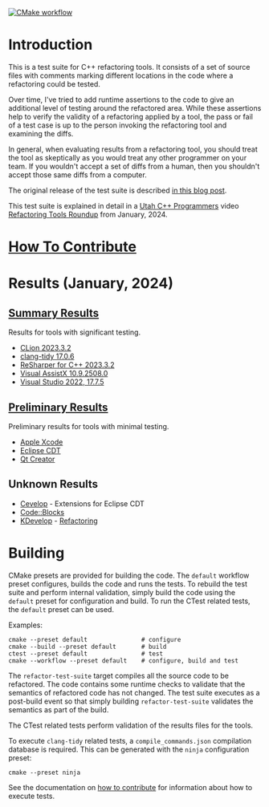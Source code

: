 [![CMake workflow](https://github.com/LegalizeAdulthood/refactor-test-suite/actions/workflows/cmake.yml/badge.svg)](https://github.com/LegalizeAdulthood/refactor-test-suite/actions/workflows/cmake.yml)

# Introduction

This is a test suite for C++ refactoring tools.  It consists of
a set of source files with comments marking different locations
in the code where a refactoring could be tested.

Over time, I've tried to add runtime assertions to the code to
give an additional level of testing around the refactored area.
While these assertions help to verify the validity of a refactoring
applied by a tool, the pass or fail of a test case is up to the
person invoking the refactoring tool and examining the diffs.

In general, when evaluating results from a refactoring tool,
you should treat the tool as skeptically as you would treat
any other programmer on your team.  If you wouldn't accept a
set of diffs from a human, then you shouldn't accept those
same diffs from a computer.

The original release of the test suite is described
[in this blog post](http://legalizeadulthood.wordpress.com/2010/02/02/c-refactoring-tools-test-suite-available/).

This test suite is explained in detail in a [Utah C++ Programmers](https://utahcpp.wordpress.com)
video [Refactoring Tools Roundup](https://www.youtube.com/watch?v=TzQ4-zoDG44) from January, 2024.

# [How To Contribute](Contributing.md)

# Results (January, 2024)

## [Summary Results](SummaryResults.md)

Results for tools with significant testing.

- [CLion 2023.3.2](results/CLionResults.md)
- [clang-tidy 17.0.6](results/ClangTidyResults.md)
- [ReSharper for C++ 2023.3.2](results/ReSharperCppResults.md)
- [Visual AssistX 10.9.2508.0](results/VisualAssistXResults.md)
- [Visual Studio 2022, 17.7.5](results/VisualStudioResults.md)

## [Preliminary Results](PreliminaryResults.md)

Preliminary results for tools with minimal testing.

- [Apple Xcode](results/AppleXcodeResults.md)
- [Eclipse CDT](results/EclipseCDTResults.md)
- [Qt Creator](results/QtCreatorResults.md)

## Unknown Results

- [Cevelop](https://www.cevelop.com/) - Extensions for Eclipse CDT
- [Code::Blocks](http://www.codeblocks.org/)
- [KDevelop](https://www.kdevelop.org/) - [Refactoring](https://community.kde.org/KDevelop/RefactoringTools)

# Building

CMake presets are provided for building the code.  The
`default` workflow preset configures, builds the code
and runs the tests.  To rebuild the test suite and perform
internal validation, simply build the code using the
`default` preset for configuration and build.  To run the
CTest related tests, the `default` preset can be used.

Examples:

```shell
cmake --preset default               # configure
cmake --build --preset default       # build
ctest --preset default               # test
cmake --workflow --preset default    # configure, build and test
```

The `refactor-test-suite` target compiles all the source code
to be refactored.  The code contains some runtime checks to
validate that the semantics of refactored code has not changed.
The test suite executes as a post-build event so that simply
building `refactor-test-suite` validates the semantics as
part of the build.

The CTest related tests perform validation of the results
files for the tools.

To execute `clang-tidy` related tests, a `compile_commands.json`
compilation database is required.  This can be generated with the
`ninja` configuration preset:

```shell
cmake --preset ninja
```

See the documentation on [how to contribute](Contributing.md) for
information about how to execute tests.
